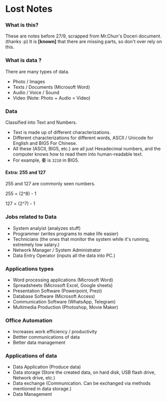 # Lost Notes #

### What is this? ###
These are notes before 27/9, scrapped from Mr.Chun's Doceri document. (thanks :p)
It is **[known]** that there are missing parts, so don't over rely on this.

### What is data ? ###
There are many types of data.
- Photo / Images 
- Texts / Documents (Microsoft Word)
- Audio / Voice / Sound
- Video (Note: Photo + Audio = Video)

### Data ###
Classified into Text and Numbers.
- Text is made up of different characterizations.
- Different characterizations for different words, ASCII / Unicode for English and BIG5 For Chinese.
- All these (ASCII, BIG5, etc.) are all just Hexadecimal numbers, and the computer knows how to read them into human-readable text.
- For example, 秦 is `3210` in BIG5.

#### Extra: 255 and 127 ####
255 and 127 are commonly seen numbers.

255 = (2^8) - 1

127 = (2^7) - 1

### Jobs related to Data ###
- System analyist (analyzes stuff)
- Programmer (writes programs to make life easier)
- Technicians (the ones that monitor the system while it's running, extremely low salary.)
- Network Manager / System Administrator
- Data Entry Operator (inputs all the data into PC.)

### Applications types ###
- Word processing applications (Microsoft Word)
- Spreadsheets (Microsoft Excel, Google sheets)
- Presentation Software (Powerpoint, Prezi)
- Database Software (Microsoft Access)
- Communication Software (WhatsApp, Telegram)
- Multimedia Production (Photoshop, Movie Maker)

### Office Automation ###
- Increases work efficiency / productivity
- Bettter communications of data 
- Better data management

### Applications of data ###
- Data Application (Produce data)
- Data storage (Store the created data, on hard disk, USB flash drive, Network drive, etc.)
- Data exchange (Communication. Can be exchanged via methods mentioned in data storage.)
- Data Management
